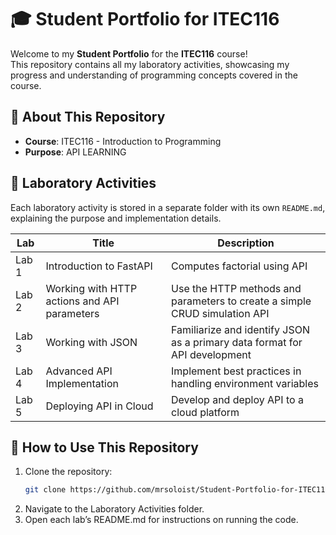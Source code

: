 # 🎓 Student Portfolio for ITEC116

Welcome to my **Student Portfolio** for the **ITEC116** course!  
This repository contains all my laboratory activities, showcasing my progress and understanding of programming concepts covered in the course.

## 📌 About This Repository
- **Course**: ITEC116 - Introduction to Programming  
- **Purpose**: API LEARNING  

## 📖 Laboratory Activities
Each laboratory activity is stored in a separate folder with its own `README.md`, explaining the purpose and implementation details.

| Lab | Title | Description |
|-----|-------|------------|
| Lab 1 | Introduction to FastAPI | Computes factorial using API |
| Lab 2 | Working with HTTP actions and API parameters | Use the HTTP methods and parameters to create a simple CRUD simulation API |
| Lab 3 | Working with JSON | Familiarize and identify JSON as a primary data format for API development |
| Lab 4 | Advanced API Implementation | Implement best practices in handling environment variables  |
| Lab 5 | Deploying API in Cloud | Develop and deploy API to a cloud platform  |

## 🚀 How to Use This Repository
1. Clone the repository:
   ```bash
   git clone https://github.com/mrsoloist/Student-Portfolio-for-ITEC116.git
2. Navigate to the Laboratory Activities folder.
3. Open each lab’s README.md for instructions on running the code.
